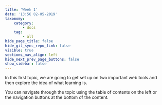 ```yaml
---
title: 'Week 1'
date: '13:56 02-05-2019'
taxonomy:
    category:
        - docs
    tag:
        - all
hide_page_title: false
hide_git_sync_repo_link: false
visible: true
sections_nav_align: left
hide_next_prev_page_buttons: false
show_sidebar: false
---
```


In this first topic, we are going to get set up on two important web tools and then explore the idea of what learning is.

You can navigate through the topic using the table of contents on the left or the navigation buttons at the bottom of the content.

